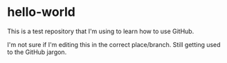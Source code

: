# hello-world
This is a test repository that I'm using to learn how to use GitHub.

I'm not sure if I'm editing this in the correct place/branch. Still getting used to the GitHub jargon.
